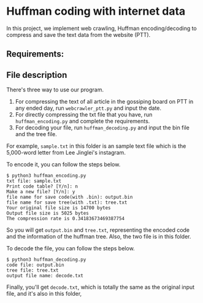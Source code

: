 # Huffman coding with internet data
In this project, we implement web crawling, Huffman encoding/decoding to compress and save the text data from the website (PTT). 
## Requirements:

## File description
There's three way to use our program.
1. For compressing the text of all article in the gossiping board on PTT in any ended day, run `webcrawler_ptt.py` and input the date.
2. For directly compressing the txt file that you have, run `huffman_encoding.py` and complete the requirements.
3. For decoding your file, run `huffman_decoding.py` and input the bin file and the tree file.

For example, `sample.txt` in this folder is an sample text file which is the 5,000-word letter from Lee Jinglei's instagram.

To encode it, you can follow the steps below.

    $ python3 huffman_encoding.py
    txt file: sample.txt
    Print code table? [Y/n]: n
    Make a new file? [Y/n]: y
    file name for save code(with .bin): output.bin
    file name for save tree(with .txt): tree.txt
    Your original file size is 14700 bytes
    Output file size is 5025 bytes
    The compression rate is 0.34183673469387754

So you will get `output.bin` and `tree.txt`, representing the encoded code and the information of the huffman tree. Also, the two file is in this folder.

To decode the file, you can follow the steps below.

    $ python3 huffman_decoding.py
    code file: output.bin
    tree file: tree.txt
    output file name: decode.txt
Finally, you'll get `decode.txt`, which is totally the same as the original input file, and it's also in this folder, 